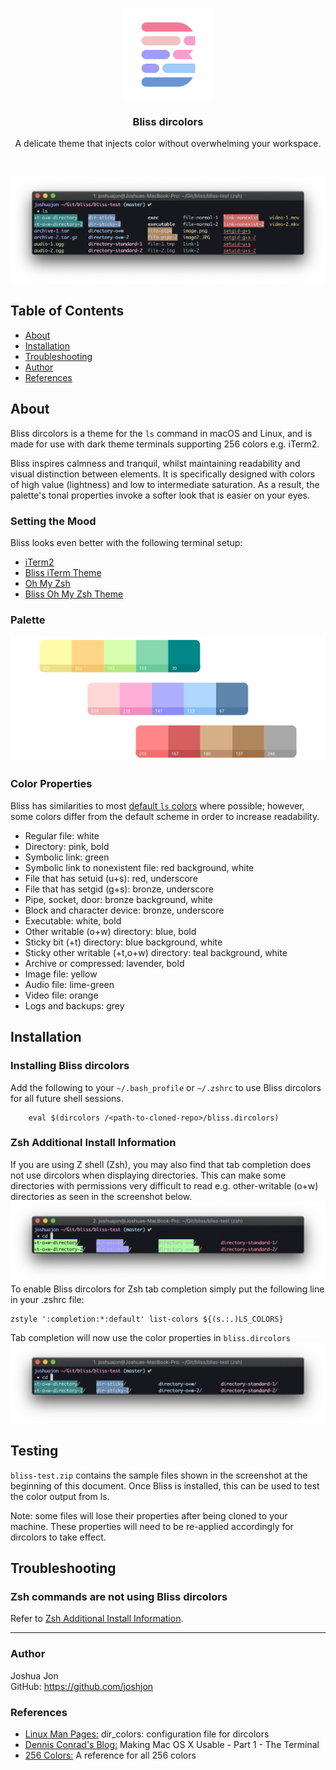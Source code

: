 <p align="center">
  <br>
  <img src="https://raw.githubusercontent.com/joshjon/bliss-docs/master/bliss-icon.svg?sanitize=true" alt="icon" height="145">
  <h3 align="center">Bliss dircolors</h3>
  <p align="center">
    A delicate theme that injects color without overwhelming your workspace.<br>
  </p>
  <br>
</p>

![session](https://raw.githubusercontent.com/joshjon/bliss-docs/master/bliss-dircolors/images/bliss-dircolors.png)

## Table of Contents
* [About](#about)
* [Installation](#installation)
* [Troubleshooting](#troubleshooting)
* [Author](#author)
* [References](#references)

## About

Bliss dircolors is a theme for the `ls` command in macOS and Linux, and is made for use with dark theme terminals supporting 256 colors e.g. iTerm2.

Bliss inspires calmness and tranquil, whilst maintaining readability and visual distinction between elements. It is specifically designed with colors of high value (lightness) and low to intermediate saturation. As a result, the palette's tonal properties invoke a softer look that is easier on your eyes.

### Setting the Mood
Bliss looks even better with the following terminal setup:
* [iTerm2](https://www.iterm2.com/)
* [Bliss iTerm Theme](https://github.com/joshjon/bliss-iterm)
* [Oh My Zsh](https://github.com/robbyrussell/oh-my-zsh)
* [Bliss Oh My Zsh Theme](https://github.com/joshjon/bliss-zsh)

### Palette

![session](https://raw.githubusercontent.com/joshjon/bliss-docs/master/bliss-dircolors/images/bliss-dircolors-palette.svg?sanitize=true)

### Color Properties

Bliss has similarities to most [default `ls` colors](https://askubuntu.com/questions/17299/what-do-the-different-colors-mean-in-ls) where possible; however, some colors differ from the default scheme in order to increase readability.

* Regular file: white
* Directory: pink, bold
* Symbolic link: green
* Symbolic link to nonexistent file: red background, white
* File that has setuid (u+s): red, underscore
* File that has setgid (g+s): bronze, underscore
* Pipe, socket, door:	bronze background, white
* Block and character device:	bronze, underscore
* Executable:	white, bold
* Other writable (o+w) directory:	blue, bold
* Sticky bit (+t) directory: blue background, white
* Sticky other writable (+t,o+w) directory: teal background, white
* Archive or compressed: lavender, bold
* Image file:	yellow
* Audio file:	lime-green
* Video file:	orange
* Logs and backups: grey

## Installation

### Installing Bliss dircolors

Add the following to your `~/.bash_profile` or `~/.zshrc` to use Bliss dircolors for all future shell sessions.

        eval $(dircolors /<path-to-cloned-repo>/bliss.dircolors)

### Zsh Additional Install Information

If you are using Z shell (Zsh), you may also find that tab completion does not use dircolors when displaying directories. This can make some directories with permissions very difficult to read e.g. other-writable (o+w) directories as seen in the screenshot below.
![session](https://raw.githubusercontent.com/joshjon/bliss-docs/master/bliss-dircolors/images/zsh-issue.png)
To enable Bliss dircolors for Zsh tab completion simply put the following line in your .zshrc file:

```
zstyle ':completion:*:default' list-colors ${(s.:.)LS_COLORS}
```

Tab completion will now use the color properties in `bliss.dircolors`
![session](https://raw.githubusercontent.com/joshjon/bliss-docs/master/bliss-dircolors/images/zsh-fix.png)

## Testing

`bliss-test.zip` contains the sample files shown in the screenshot at the beginning of this document. Once Bliss is installed, this can be used to test the color output from ls.

Note: some files will lose their properties after being cloned to your machine. These properties will need to be re-applied accordingly for dircolors to take effect.

## Troubleshooting

### Zsh commands are not using Bliss dircolors

Refer to [Zsh Additional Install Information](#zsh-additional-install-information).

---

### Author

Joshua Jon<br>
GitHub: https://github.com/joshjon

### References

* [Linux Man Pages:](https://www.systutorials.com/docs/linux/man/5-dir_colors/) dir_colors: configuration file for dircolors
* [Dennis Conrad's Blog:](http://www.conrad.id.au/2013/07/making-mac-os-x-usable-part-1-terminal.html) Making Mac OS X Usable - Part 1 - The Terminal
* [256 Colors:](https://raw.githubusercontent.com/joshjon/bliss-docs/master/bliss-dircolors/images/256-colors.png) A reference for all 256 colors
